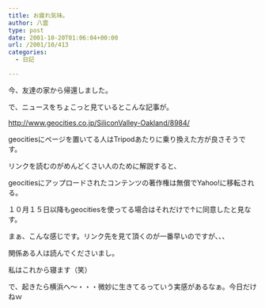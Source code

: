 ```yaml
---
title: お疲れ気味。
author: 八雲
type: post
date: 2001-10-20T01:06:04+00:00
url: /2001/10/413
categories:
  - 日記

---
```

今、友達の家から帰還しました。
  
で、ニュースをちょこっと見ているとこんな記事が。

http://www.geocities.co.jp/SiliconValley-Oakland/8984/

geocitiesにページを置いてる人はTripodあたりに乗り換えた方が良さそうです。
  
リンクを読むのがめんどくさい人のために解説すると、

geocitiesにアップロードされたコンテンツの著作権は無償でYahoo!に移転される。
  
１０月１５日以降もgeocitiesを使ってる場合はそれだけで↑に同意したと見なす。

まぁ、こんな感じです。リンク先を見て頂くのが一番早いのですが、、、
  
関係ある人は読んでくださいまし。

私はこれから寝ます（笑）
  
で、起きたら横浜へ～・・・微妙に生きてるっていう実感があるなぁ。今日だけねｗ
